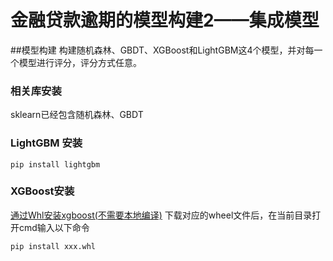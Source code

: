 # 金融贷款逾期的模型构建2——集成模型
##模型构建
构建随机森林、GBDT、XGBoost和LightGBM这4个模型，并对每一个模型进行评分，评分方式任意。

### 相关库安装
sklearn已经包含随机森林、GBDT

### LightGBM 安装 
```
pip install lightgbm
```
### XGBoost安装
[通过Whl安装xgboost(不需要本地编译)](https://www.lfd.uci.edu/~gohlke/pythonlibs/#xgboost)
下载对应的wheel文件后，在当前目录打开cmd输入以下命令
```
pip install xxx.whl
```


